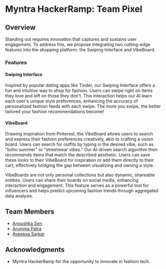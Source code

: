 # Myntra HackerRamp: Team Pixel 

## Overview
Standing out requires innovation that captures and sustains user engagement. To address this, we propose integrating two cutting-edge features into the shopping platform: the Swiping Interface and VibeBoard. 

### Features

#### Swiping Interface
Inspired by popular dating apps like Tinder, our Swiping Interface offers a fun and intuitive way to shop for fashion. Users can swipe right on items they love and left on those they don't. This interaction helps our AI learn each user's unique style preferences, enhancing the accuracy of personalized fashion feeds with each swipe. The more you swipe, the better tailored your fashion recommendations become!


#### VibeBoard
Drawing inspiration from Pinterest, the VibeBoard allows users to search and express their fashion preferences creatively, akin to crafting a vision board. Users can search for outfits by typing in the desired vibe, such as "boho summer" or "streetwear vibes." Our AI-driven search algorithm then recommends items that match the described aesthetic. Users can save these looks to their VibeBoard for inspiration or add them directly to their cart, effectively bridging the gap between visualizing and owning a style.


VibeBoards are not only personal collections but also dynamic, shareable entities. Users can share their boards on social media, enhancing interaction and engagement. This feature serves as a powerful tool for influencers and helps predict upcoming fashion trends through aggregated data analysis.

## Team Members
- [Anoushka Sen](https://github.com/senanoushka)
- [Arunima Patra](https://github.com/arunima-patra)
- [Aveepsa Sarkar](https://github.com/LostCatinLostCity)

## Acknowledgments
- Myntra HackerRamp for the opportunity to innovate in fashion tech.
